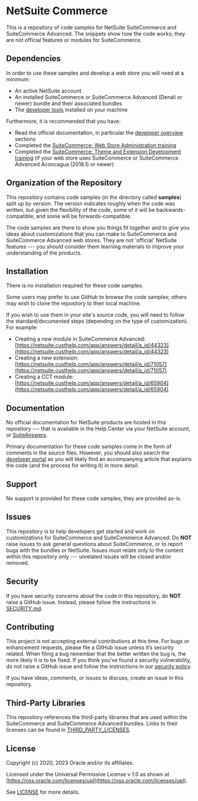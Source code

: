 # NetSuite Commerce

This is a repository of code samples for NetSuite SuiteCommerce and SuiteCommerce Advanced. The snippets show how the code works; they are not official features or modules for SuiteCommerce.

## Dependencies

In order to use these samples and develop a web store you will need at a minimum:
* An active NetSuite account
* An installed SuiteCommerce or SuiteCommerce Advanced (Denali or newer) bundle and their associated bundles
* The [developer tools](https://system.netsuite.com/app/help/helpcenter.nl?fid=preface_1519250632.html) installed on your machine

Furthermore, it is recommended that you have:
* Read the official documentation, in particular the [developer overview](http://system.netsuite.com/app/help/helpcenter.nl?fid=chapter_N2655313.html) sections
* Completed the [SuiteCommerce: Web Store Administration training](https://www.netsuite.com/portal/services/training/suite-training/description-web-store-administration.shtml)
* Completed the [SuiteCommerce: Theme and Extension Development training](https://www.netsuite.com/portal/services/training/suite-training/description-suitecommerce-theme-and-extension-development.shtml) (if your web store uses SuiteCommerce or SuiteCommerce Advanced Aconcagua (2018.1) or newer)

## Organization of the Repository

This repository contains code samples (in the directory called **samples**) split up by version. The version indicates roughly when the code was written, but given the flexibility of the code, some of it will be backwards-compatible, and some will be forwards-compatible.

The code samples are there to show you things fit together and to give you ideas about customizations that you can make to SuiteCommerce and SuiteCommerce Advanced web stores. They are not 'official' NetSuite features --- you should consider them learning materials to improve your understanding of the products.

## Installation

There is no installation required for these code samples.

Some users may prefer to use GitHub to browse the code samples; others may wish to clone the repository to their local machine.

If you wish to use them in your site's source code, you will need to follow the standard/documented steps (depending on the type of customization). For example:

* Creating a new module in SuiteCommerce Advanced: [https://netsuite.custhelp.com/app/answers/detail/a_id/44323](https://netsuite.custhelp.com/app/answers/detail/a_id/44323)
* Creating a new extension: [https://netsuite.custhelp.com/app/answers/detail/a_id/71057](https://netsuite.custhelp.com/app/answers/detail/a_id/71057)
* Creating a CCT module: [https://netsuite.custhelp.com/app/answers/detail/a_id/65904](https://netsuite.custhelp.com/app/answers/detail/a_id/65904)

## Documentation

No official documentation for NetSuite products are hosted in this repository --- that is available in the Help Center via your NetSuite account, or [SuiteAnswers](https://netsuite.custhelp.com/app/home).

Primary documentation for these code samples come in the form of comments in the source files. However, you should also search the [developer portal](https://developers.suitecommerce.com) as you will likely find an accompanying article that explains the code (and the process for writing it) in more detail.

## Support

No support is provided for these code samples, they are provided as-is.

## Issues

This repository is to help developers get started and work on customizations for SuiteCommerce and SuiteCommerce Advanced. Do **NOT** raise issues to ask general questions about SuiteCommerce, or to report bugs with the bundles or NetSuite. Issues must relate only to the content within this repository only --- unrelated issues will be closed and/or removed.

## Security

If you have security concerns about the code in this repository, do **NOT** raise a GitHub issue. Instead, please follow the instructions in [SECURITY.md](SECURITY.md).

## Contributing

This project is not accepting external contributions at this time. For bugs or enhancement requests, please file a GitHub issue unless it’s security related. When filing a bug remember that the better written the bug is, the more likely it is to be fixed. If you think you’ve found a security vulnerability, do not raise a GitHub issue and follow the instructions in our [security policy](./SECURITY.md).

If you have ideas, comments, or issues to discuss, create an issue in this repository.

## Third-Party Libraries

This repository references the third-party libraries that are used within the SuiteCommerce and SuiteCommerce Advanced bundles. Links to their licenses can be found in [THIRD_PARTY_LICENSES](THIRD_PARTY_LICENSES.txt).

## License

Copyright (c) 2020, 2023 Oracle and/or its affiliates.

Licensed under the Universal Permissive License v 1.0 as shown at [https://oss.oracle.com/licenses/upl](https://oss.oracle.com/licenses/upl).

See [LICENSE](LICENSE.txt) for more details.
